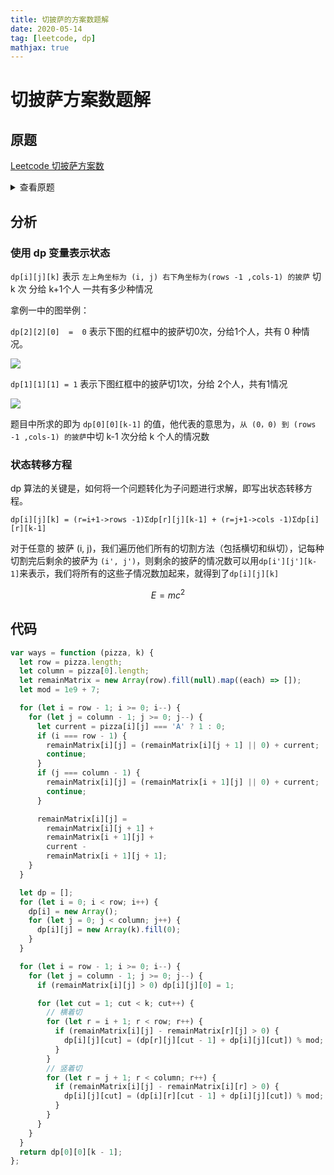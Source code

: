 ```yaml
---
title: 切披萨的方案数题解
date: 2020-05-14
tag: [leetcode, dp]
mathjax: true
---
```


# 切披萨方案数题解

## 原题

[Leetcode 切披萨方案数](https://leetcode-cn.com/problems/number-of-ways-of-cutting-a-pizza/)

<details>
  <summary>查看原题</summary>

  给你一个 rows x cols 大小的矩形披萨和一个整数 k ，矩形包含两种字符： 'A' （表示苹果）和 '.' （表示空白格子）。你需要切披萨 k-1 次，得到 k 块披萨并送给别人。

  切披萨的每一刀，先要选择是向垂直还是水平方向切，再在矩形的边界上选一个切的位置，将披萨一分为二。如果垂直地切披萨，那么需要把左边的部分送给一个人，如果水平地切，那么需要把上面的部分送给一个人。在切完最后一刀后，需要把剩下来的一块送给最后一个人。

请你返回确保每一块披萨包含 至少 一个苹果的切披萨方案数。由于答案可能是个很大的数字，请你返回它对 10^9 + 7 取余的结果。

示例 1：

![](https://images.pandaomeng.com/20200514094825.png)

```
输入：pizza = ["A..","AAA","..."], k = 3
输出：3 
解释：上图展示了三种切披萨的方案。注意每一块披萨都至少包含一个苹果。
```

示例 2：

```
输入：pizza = ["A..","AA.","..."], k = 3
输出：1
```

示例 3：

```
输入：pizza = ["A..","A..","..."], k = 1
输出：1
```

提示：

```
1 <= rows, cols <= 50
rows == pizza.length
cols == pizza[i].length
1 <= k <= 10
pizza 只包含字符 'A' 和 '.' 。
```

</details>


## 分析

### 使用 dp 变量表示状态

`dp[i][j][k]` 表示 `左上角坐标为 (i, j) 右下角坐标为(rows -1 ,cols-1) 的披萨` 切 k 次 分给 k+1个人 一共有多少种情况

拿例一中的图举例：

`dp[2][2][0]  =  0` 表示下图的红框中的披萨切0次，分给1个人，共有 0 种情况。

![](https://images.pandaomeng.com/20200514113839.png)

`dp[1][1][1] = 1` 表示下图红框中的披萨切1次，分给 2个人，共有1情况

![](https://images.pandaomeng.com/20200514113947.png)

题目中所求的即为 `dp[0][0][k-1]` 的值，他代表的意思为，`从 (0，0) 到 (rows -1 ,cols-1) 的披萨`中切 k-1 次分给 k 个人的情况数 

### 状态转移方程

dp 算法的关键是，如何将一个问题转化为子问题进行求解，即写出状态转移方程。

```
dp[i][j][k] = (r=i+1->rows -1)Σdp[r][j][k-1] + (r=j+1->cols -1)Σdp[i][r][k-1]
```

对于任意的 披萨 (i, j)，我们遍历他们所有的切割方法（包括横切和纵切），记每种切割完后剩余的披萨为 `(i', j')`，则剩余的披萨的情况数可以用`dp[i'][j'][k-1]`来表示，我们将所有的这些子情况数加起来，就得到了`dp[i][j][k]`



$$E = mc^2$$



## 代码

```javascript
var ways = function (pizza, k) {
  let row = pizza.length;
  let column = pizza[0].length;
  let remainMatrix = new Array(row).fill(null).map((each) => []);
  let mod = 1e9 + 7;

  for (let i = row - 1; i >= 0; i--) {
    for (let j = column - 1; j >= 0; j--) {
      let current = pizza[i][j] === 'A' ? 1 : 0;
      if (i === row - 1) {
        remainMatrix[i][j] = (remainMatrix[i][j + 1] || 0) + current;
        continue;
      }
      if (j === column - 1) {
        remainMatrix[i][j] = (remainMatrix[i + 1][j] || 0) + current;
        continue;
      }

      remainMatrix[i][j] =
        remainMatrix[i][j + 1] +
        remainMatrix[i + 1][j] +
        current -
        remainMatrix[i + 1][j + 1];
    }
  }

  let dp = [];
  for (let i = 0; i < row; i++) {
    dp[i] = new Array();
    for (let j = 0; j < column; j++) {
      dp[i][j] = new Array(k).fill(0);
    }
  }

  for (let i = row - 1; i >= 0; i--) {
    for (let j = column - 1; j >= 0; j--) {
      if (remainMatrix[i][j] > 0) dp[i][j][0] = 1;

      for (let cut = 1; cut < k; cut++) {
        // 横着切
        for (let r = i + 1; r < row; r++) {
          if (remainMatrix[i][j] - remainMatrix[r][j] > 0) {
            dp[i][j][cut] = (dp[r][j][cut - 1] + dp[i][j][cut]) % mod;
          }
        }
        // 竖着切
        for (let r = j + 1; r < column; r++) {
          if (remainMatrix[i][j] - remainMatrix[i][r] > 0) {
            dp[i][j][cut] = (dp[i][r][cut - 1] + dp[i][j][cut]) % mod;
          }
        }
      }
    }
  }
  return dp[0][0][k - 1];
};
```


